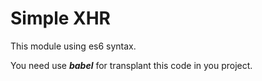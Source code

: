 # Simple XHR

This module using es6 syntax.

You need use **_babel_** for transplant this code in you project.